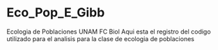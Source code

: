 # Eco_Pop_E_Gibb
Ecologia de Poblaciones UNAM FC Biol 
Aqui esta el registro del codigo utilizado para el analisis para la clase de ecologia de poblaciones 
